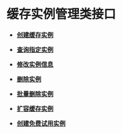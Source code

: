 # 缓存实例管理类接口<a name="dcs-zh-api-180423018"></a>

-   **[创建缓存实例](创建缓存实例.md)**  

-   **[查询指定实例](查询指定实例.md)**  

-   **[修改实例信息](修改实例信息.md)**  

-   **[删除实例](删除实例.md)**  

-   **[批量删除实例](批量删除实例.md)**  

-   **[扩容缓存实例](扩容缓存实例.md)**  

-   **[创建免费试用实例](创建免费试用实例.md)**  


